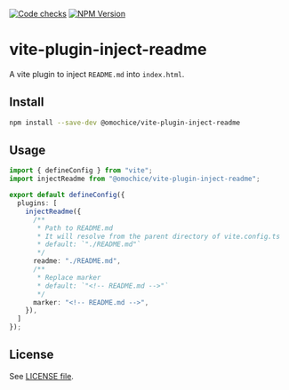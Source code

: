 [![Code checks](https://github.com/Omochice/vite-plugin-inject-readme/actions/workflows/check.yml/badge.svg)](https://github.com/Omochice/vite-plugin-inject-readme/actions/workflows/check.yml)
[![NPM Version](https://img.shields.io/npm/v/%40omochice%2Fvite-plugin-inject-readme)](https://www.npmjs.com/package/@omochice/vite-plugin-inject-readme?activeTab=readme)

# vite-plugin-inject-readme

A vite plugin to inject `README.md` into `index.html`.

## Install

```sh
npm install --save-dev @omochice/vite-plugin-inject-readme
```

## Usage

```ts
import { defineConfig } from "vite";
import injectReadme from "@omochice/vite-plugin-inject-readme";

export default defineConfig({
  plugins: [
    injectReadme({
      /**
       * Path to README.md
       * It will resolve from the parent directory of vite.config.ts
       * default: `"./README.md"`
       */
      readme: "./README.md",
      /**
       * Replace marker
       * default: `"<!-- README.md -->"`
       */
      marker: "<!-- README.md -->",
    }),
  ]
});
```

## License

See [LICENSE file](./LICENSE).
